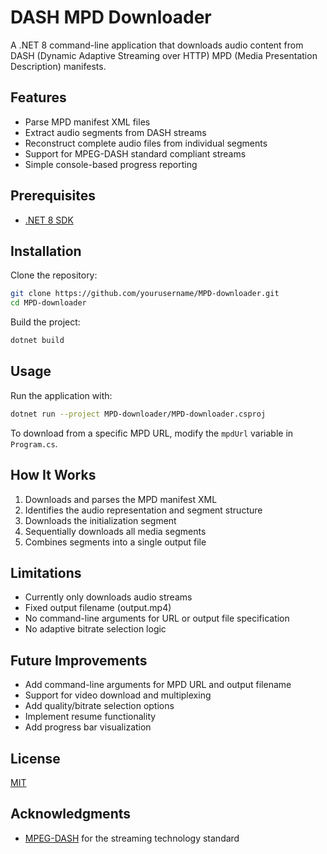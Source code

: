 # DASH MPD Downloader

A .NET 8 command-line application that downloads audio content from DASH (Dynamic Adaptive Streaming over HTTP) MPD (Media Presentation Description) manifests.

## Features

- Parse MPD manifest XML files
- Extract audio segments from DASH streams
- Reconstruct complete audio files from individual segments
- Support for MPEG-DASH standard compliant streams
- Simple console-based progress reporting

## Prerequisites

- [.NET 8 SDK](https://dotnet.microsoft.com/download/dotnet/8.0)

## Installation

Clone the repository:

```bash
git clone https://github.com/yourusername/MPD-downloader.git
cd MPD-downloader
```

Build the project:

```bash
dotnet build
```

## Usage

Run the application with:

```bash
dotnet run --project MPD-downloader/MPD-downloader.csproj
```

To download from a specific MPD URL, modify the `mpdUrl` variable in `Program.cs`.

## How It Works

1. Downloads and parses the MPD manifest XML
2. Identifies the audio representation and segment structure
3. Downloads the initialization segment
4. Sequentially downloads all media segments
5. Combines segments into a single output file

## Limitations

- Currently only downloads audio streams
- Fixed output filename (output.mp4)
- No command-line arguments for URL or output file specification
- No adaptive bitrate selection logic

## Future Improvements

- Add command-line arguments for MPD URL and output filename
- Support for video download and multiplexing
- Add quality/bitrate selection options
- Implement resume functionality
- Add progress bar visualization

## License

[MIT](LICENSE)

## Acknowledgments

- [MPEG-DASH](https://mpeg.chiariglione.org/standards/mpeg-dash) for the streaming technology standard